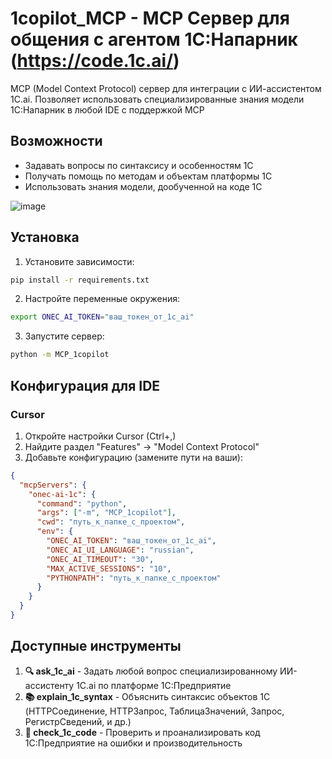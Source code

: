 # 1copilot_MCP - MCP Сервер для общения с агентом 1С:Напарник (https://code.1c.ai/)
MCP (Model Context Protocol) сервер для интеграции с ИИ-ассистентом 1С.ai. Позволяет использовать специализированные знания модели 1С:Напарник в любой IDE с поддержкой MCP

## Возможности

- Задавать вопросы по синтаксису и особенностям 1С
- Получать помощь по методам и объектам платформы 1С
- Использовать знания модели, дообученной на коде 1С

![image](https://github.com/user-attachments/assets/f41bada0-4eec-4a49-b84d-d751be1b0c92)


## Установка

1. Установите зависимости:
```bash
pip install -r requirements.txt
```

2. Настройте переменные окружения:
```bash
export ONEC_AI_TOKEN="ваш_токен_от_1c_ai"
```

3. Запустите сервер:
```bash
python -m MCP_1copilot
```

## Конфигурация для IDE

### Cursor

1. Откройте настройки Cursor (Ctrl+,)
2. Найдите раздел "Features" → "Model Context Protocol"  
3. Добавьте конфигурацию (замените пути на ваши):

```json
{
  "mcpServers": {
    "onec-ai-1c": {
      "command": "python",
      "args": ["-m", "MCP_1copilot"],
      "cwd": "путь_к_папке_с_проектом",
      "env": {
        "ONEC_AI_TOKEN": "ваш_токен_от_1c_ai",
        "ONEC_AI_UI_LANGUAGE": "russian",
        "ONEC_AI_TIMEOUT": "30",
        "MAX_ACTIVE_SESSIONS": "10",
        "PYTHONPATH": "путь_к_папке_с_проектом"
      }
    }
  }
} 
```


## Доступные инструменты

1. **🔍 ask_1c_ai** - Задать любой вопрос специализированному ИИ-ассистенту 1С.ai по платформе 1С:Предприятие
2. **📚 explain_1c_syntax** - Объяснить синтаксис объектов 1С (HTTPСоединение, HTTPЗапрос, ТаблицаЗначений, Запрос, РегистрСведений, и др.)
3. **🔧 check_1c_code** - Проверить и проанализировать код 1С:Предприятие на ошибки и производительность
